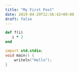 ```yaml
---
title: "My First Post"
date: 2019-04-29T12:56:42+09:00
draft: false
---
```


```ruby
def f(i)
   i * 2
end
```


```d
import std.stdio;
void main() {
    writeln("Hello");
}
```

